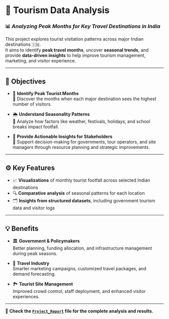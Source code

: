 # 🧭 Tourism Data Analysis  
### 📊 *Analyzing Peak Months for Key Travel Destinations in India*

This project explores tourist visitation patterns across major Indian destinations 🇮🇳.  
It aims to identify **peak travel months**, uncover **seasonal trends**, and provide **data-driven insights** to help improve tourism management, marketing, and visitor experience.

---

## 🎯 Objectives

- 🎯 **Identify Peak Tourist Months**  
  📌 Discover the months when each major destination sees the highest number of visitors.

- 🌦️ **Understand Seasonality Patterns**  
  📅 Analyze how factors like weather, festivals, holidays, and school breaks impact footfall.

- 🧠 **Provide Actionable Insights for Stakeholders**  
  🤝 Support decision-making for governments, tour operators, and site managers through resource planning and strategic improvements.

---

## ⚙️ Key Features

- 📈 **Visualizations** of monthly tourist footfall across selected Indian destinations  
- 🔍 **Comparative analysis** of seasonal patterns for each location  
- 🗂️ **Insights from structured datasets**, including government tourism data and visitor logs

---

## 💡 Benefits

- 🏛️ **Government & Policymakers**  
  Better planning, funding allocation, and infrastructure management during peak seasons.

- 🧳 **Travel Industry**  
  Smarter marketing campaigns, customized travel packages, and demand forecasting.

- 🏞️ **Tourist Site Management**  
  Improved crowd control, staff deployment, and enhanced visitor experiences.

---

📘 **Check the [`Project_Report`](./Project_Report) file for the complete analysis and results.**

